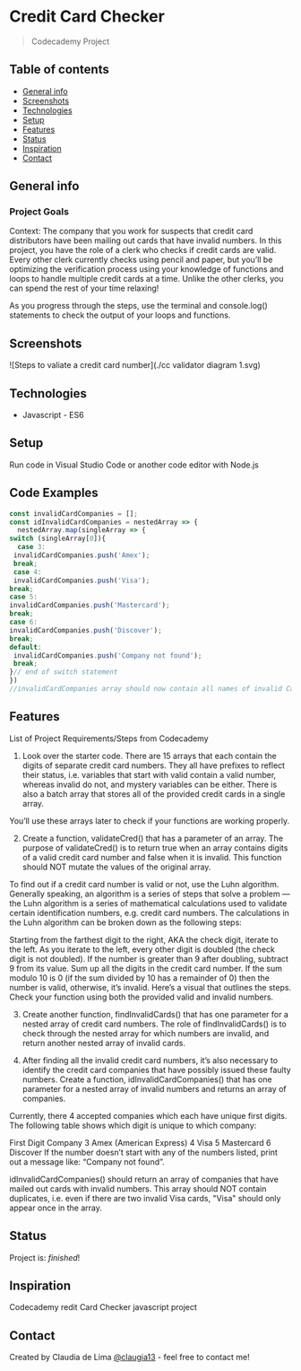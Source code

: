 # Credit Card Checker
> Codecademy Project

## Table of contents
* [General info](#general-info)
* [Screenshots](#screenshots)
* [Technologies](#technologies)
* [Setup](#setup)
* [Features](#features)
* [Status](#status)
* [Inspiration](#inspiration)
* [Contact](#contact)

## General info
### Project Goals
Context: The company that you work for suspects that credit card distributors have been mailing out cards that have invalid numbers. In this project, you have the role of a clerk who checks if credit cards are valid. Every other clerk currently checks using pencil and paper, but you’ll be optimizing the verification process using your knowledge of functions and loops to handle multiple credit cards at a time. Unlike the other clerks, you can spend the rest of your time relaxing!

As you progress through the steps, use the terminal and console.log() statements to check the output of your loops and functions.

## Screenshots
![Steps to valiate a credit card number](./cc validator diagram 1.svg)

## Technologies
* Javascript - ES6

## Setup
Run code in Visual Studio Code or another code editor with Node.js

## Code Examples

```javascript
const invalidCardCompanies = [];
const idInvalidCardCompanies = nestedArray => {
  nestedArray.map(singleArray => {
switch (singleArray[0]){
  case 3:
 invalidCardCompanies.push('Amex');
 break;
 case 4:
 invalidCardCompanies.push('Visa');
break;
case 5:
invalidCardCompanies.push('Mastercard');
break;
case 6:
invalidCardCompanies.push('Discover');
break;
default:
 invalidCardCompanies.push('Company not found');
 break;
}// end of switch statement
})
//invalidCardCompanies array should now contain all names of invalid Card Companies including duplicates
```

## Features
List of Project Requirements/Steps from Codecademy
1. Look over the starter code. There are 15 arrays that each contain the digits of separate credit card numbers. They all have prefixes to reflect their status, i.e. variables that start with valid contain a valid number, whereas invalid do not, and mystery variables can be either. There is also a batch array that stores all of the provided credit cards in a single array.

You’ll use these arrays later to check if your functions are working properly.

2. Create a function, validateCred() that has a parameter of an array. The purpose of validateCred() is to return true when an array contains digits of a valid credit card number and false when it is invalid. This function should NOT mutate the values of the original array.

To find out if a credit card number is valid or not, use the Luhn algorithm. Generally speaking, an algorithm is a series of steps that solve a problem — the Luhn algorithm is a series of mathematical calculations used to validate certain identification numbers, e.g. credit card numbers. The calculations in the Luhn algorithm can be broken down as the following steps:

Starting from the farthest digit to the right, AKA the check digit, iterate to the left.
As you iterate to the left, every other digit is doubled (the check digit is not doubled). If the number is greater than 9 after doubling, subtract 9 from its value.
Sum up all the digits in the credit card number.
If the sum modulo 10 is 0 (if the sum divided by 10 has a remainder of 0) then the number is valid, otherwise, it’s invalid.
Here’s a visual that outlines the steps. Check your function using both the provided valid and invalid numbers.

3. Create another function, findInvalidCards() that has one parameter for a nested array of credit card numbers. The role of findInvalidCards() is to check through the nested array for which numbers are invalid, and return another nested array of invalid cards.

4. After finding all the invalid credit card numbers, it’s also necessary to identify the credit card companies that have possibly issued these faulty numbers. Create a function, idInvalidCardCompanies() that has one parameter for a nested array of invalid numbers and returns an array of companies.

Currently, there 4 accepted companies which each have unique first digits. The following table shows which digit is unique to which company:

First Digit	Company
3	Amex (American Express)
4	Visa
5	Mastercard
6	Discover
If the number doesn’t start with any of the numbers listed, print out a message like: “Company not found”.

idInvalidCardCompanies() should return an array of companies that have mailed out cards with invalid numbers. This array should NOT contain duplicates, i.e. even if there are two invalid Visa cards, "Visa" should only appear once in the array.


## Status
Project is: _finished_!

## Inspiration
Codecademy redit Card Checker javascript project

## Contact
Created by Claudia de Lima [@claugia13](https://github.com/claugia13) - feel free to contact me!